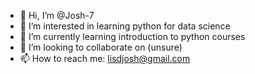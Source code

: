- 👋 Hi, I’m @Josh-7
- 👀 I’m interested in learning python for data science
- 🌱 I’m currently learning introduction to python courses
- 💞️ I’m looking to collaborate on (unsure)
- 📫 How to reach me: lisdjosh@gmail.com

<!---
Josh-7/Josh-7 is a ✨ special ✨ repository because its `README.md` (this file) appears on your GitHub profile.
You can click the Preview link to take a look at your changes.
--->
